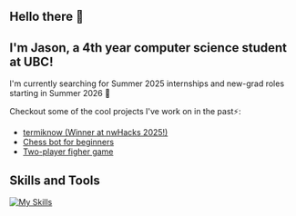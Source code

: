 ## Hello there 👋
## I'm Jason, a 4th year computer science student at UBC!
I'm currently searching for Summer 2025 internships and new-grad roles starting in Summer 2026 🔭

Checkout some of the cool projects I've work on in the past⚡:
- [termiknow (Winner at nwHacks 2025!)](https://github.com/zhangLily2020/nwhacks2025)
- [Chess bot for beginners](https://github.com/jason-j-wang/CS-Coop-Final-Project-Chess-Bot)
- [Two-player figher game](https://github.com/jason-j-wang/Programming-11-Final-Project)

## Skills and Tools
[![My Skills](https://skillicons.dev/icons?i=aws,c,cpp,css,dynamodb,flask,git,github,html,idea,java,js,jest,latex,less,linux,md,nodejs,npm,php,postgres,postman,pycharm,py,react,redux,sklearn,tensorflow,ts,vscode)](https://skillicons.dev)
